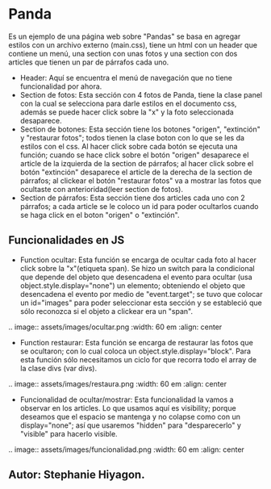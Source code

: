 # Panda
Es un ejemplo de una página web sobre "Pandas" se basa en agregar estilos con un archivo externo (main.css), tiene un html con un header que contiene un menú, una section con unas fotos y una section con dos articles que tienen un par de párrafos cada uno.

- Header: Aquí se encuentra el menú de navegación que no tiene funcionalidad por ahora.
- Section de fotos: Esta sección con 4 fotos de Panda, tiene la clase panel con la cual se selecciona para darle estilos en el documento css, además se puede hacer click sobre la "x" y la foto seleccionada desaparece.
- Section de botones: Esta sección tiene los botones "origen", "extinción" y "restaurar fotos"; todos tienen la clase boton con lo que se les da estilos con el css. Al hacer click sobre cada botón se ejecuta una función; cuando se hace click sobre el botón "origen" desaparece el article de la izquierda de la section de párrafos; al hacer click sobre el botón "extinción" desaparece el article de la derecha de la section de párrafos; al clickear el botón "restaurar fotos" va a mostrar las fotos que ocultaste con anterioridad(leer section de fotos).
- Section de párrafos: Esta sección tiene dos articles cada uno con 2 párrafos; a cada article se le coloco un id para poder ocultarlos cuando se haga click en el boton "origen" o "extinción".

Funcionalidades en JS
------------------------

- Function ocultar: Esta función se encarga de ocultar cada foto al hacer click sobre la "x"(etiqueta span).
Se hizo un switch para la condicional que depende del objeto que desencadena el evento para ocultar (usa object.style.display="none") un elemento; obteniendo el objeto que desencadena el evento por medio de "event.target"; se tuvo que colocar un id="images" para poder seleccionar esta sección y se estableció que sólo reconozca si el objeto a clickear era un "span".

.. image:: assets/images/ocultar.png
   :width: 60 em
   :align: center

- Function restaurar: Esta función se encarga de restaurar las fotos que se ocultaron; con lo cual coloca un object.style.display="block". Para esta función sólo necesitamos un ciclo for que recorra todo el array de la clase divs (var divs).

.. image:: assets/images/restaura.png
   :width: 60 em
   :align: center

- Funcionalidad de ocultar/mostrar: Esta funcionalidad la vamos a observar en los articles. Lo que usamos aquí es visibility; porque deseamos que el espacio se mantenga y no colapse como con un display="none"; así que usaremos "hidden" para "desparecerlo" y "visible" para hacerlo visible.

.. image:: assets/images/funcionalidad.png
   :width: 60 em
   :align: center


## Autor: Stephanie Hiyagon.
